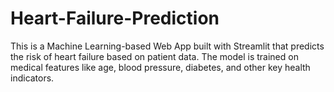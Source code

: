 # Heart-Failure-Prediction
This is a Machine Learning-based Web App built with Streamlit that predicts the risk of heart failure based on patient data. The model is trained on medical features like age, blood pressure, diabetes, and other key health indicators.
